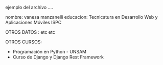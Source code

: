 ejemplo del archivo ....

nombre: vanesa manzanelli
educacion: Tecnicatura en Desarrollo Web y Aplicaciones Móviles ISPC

OTROS DATOS : etc etc

OTROS CURSOS: 
* Programación en Python - UNSAM
* Curso de Django y Django Rest Framework

